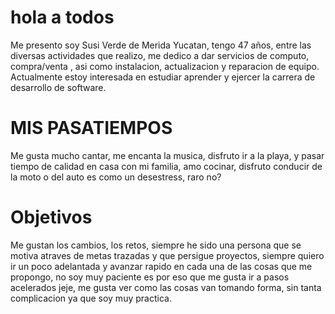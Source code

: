 # hola a todos
Me presento soy Susi Verde de Merida Yucatan, tengo 47 años, entre las diversas actividades que realizo, me dedico a dar servicios de computo, compra/venta , asi como instalacion, actualizacion y reparacion de equipo. Actualmente estoy  interesada en estudiar aprender y ejercer la carrera de desarrollo de software.
# MIS PASATIEMPOS
Me gusta mucho cantar, me encanta la musica, disfruto ir a la playa, y pasar tiempo de calidad en casa con mi familia, amo cocinar, disfruto conducir de la moto o del auto es como un desestress, raro no?
# Objetivos
Me gustan los cambios, los retos, siempre he sido una persona que se motiva atraves de metas trazadas y que persigue proyectos, siempre quiero ir un poco adelantada y avanzar rapido en cada una de las cosas que me propongo,  no soy muy paciente es por eso que me gusta ir a pasos acelerados jeje, me gusta ver como las cosas van tomando forma, sin tanta complicacion ya que soy muy practica.